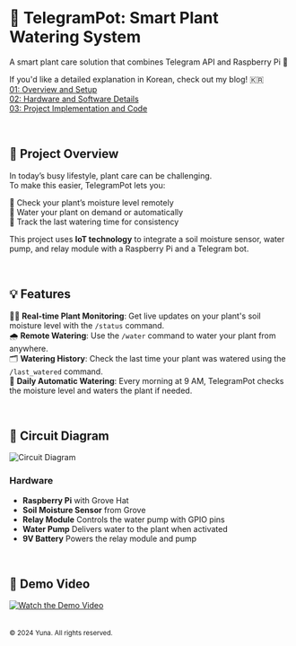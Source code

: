 <br> 

# 🌱 TelegramPot: Smart Plant Watering System
A smart plant care solution that combines Telegram API and Raspberry Pi 🌿  

If you'd like a detailed explanation in Korean, check out my blog! 🇰🇷   
[01: Overview and Setup](https://icecreamzoa.com/2024/47/)   
[02: Hardware and Software Details](https://icecreamzoa.com/2024/65/)  
[03: Project Implementation and Code](https://icecreamzoa.com/2024/82/)  

<br>

## 🌟 Project Overview
In today’s busy lifestyle, plant care can be challenging.  
To make this easier, TelegramPot lets you:  
  
💬  Check your plant’s moisture level remotely  
🌊  Water your plant on demand or automatically  
📅  Track the last watering time for consistency  

This project uses **IoT technology** to integrate a soil moisture sensor, water pump, and relay module with a Raspberry Pi and a Telegram bot.

<br>
  
## 💡 Features
🧑‍💻 **Real-time Plant Monitoring**: Get live updates on your plant's soil moisture level with the `/status` command.  
🌧️ **Remote Watering**: Use the `/water` command to water your plant from anywhere.  
🗂️ **Watering History**: Check the last time your plant was watered using the `/last_watered` command.  
🤖 **Daily Automatic Watering**: Every morning at 9 AM, TelegramPot checks the moisture level and waters the plant if needed.  

<br>

## 📸 Circuit Diagram
![Circuit Diagram](https://icecreamzoa.com/wp-content/uploads/2024/07/image.png)  
<h3>Hardware</h3>

- **Raspberry Pi** with Grove Hat  
- **Soil Moisture Sensor** from Grove  
- **Relay Module** Controls the water pump with GPIO pins  
- **Water Pump** Delivers water to the plant when activated  
- **9V Battery** Powers the relay module and pump  

<br>

## 🎥 Demo Video
[![Watch the Demo Video](https://img.youtube.com/vi/aDYlXivdQ04/0.jpg)](https://youtu.be/aDYlXivdQ04)  
<br><br>
<sub>© 2024 Yuna. All rights reserved.</sub>
<br><br>
